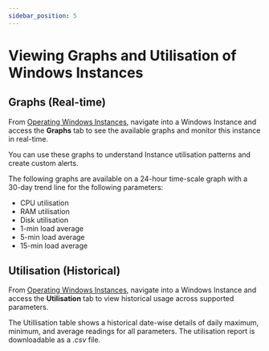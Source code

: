 ```yaml
---
sidebar_position: 5
---
```

# Viewing Graphs and Utilisation of Windows Instances

## Graphs (Real-time)

From [Operating Windows Instances](AboutWindowsInstances), navigate into a Windows Instance and access the **Graphs** tab to see the available graphs and monitor this instance in real-time.

You can use these graphs to understand Instance utilisation patterns and create custom alerts.

The following graphs are available on a 24-hour time-scale graph with a 30-day trend line for the following parameters:

- CPU utilisation
- RAM utilisation
- Disk utilisation
- 1-min load average
- 5-min load average
- 15-min load average

## Utilisation (Historical)

From [Operating Windows Instances](AboutWindowsInstances), navigate into a Windows Instance and access the **Utilisation** tab to view historical usage across supported parameters.

The Utillisation table shows a historical date-wise details of daily maximum, minimum, and average readings for all parameters. The utilisation report is downloadable as a _.csv_ file.